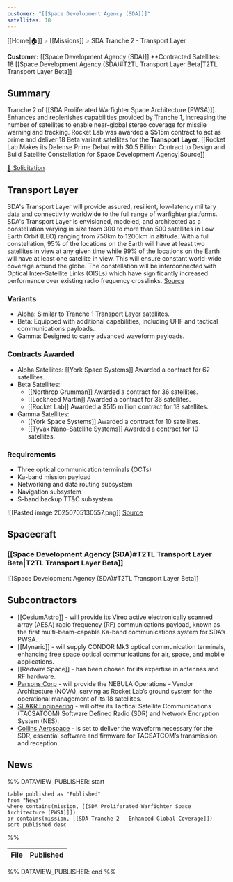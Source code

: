 ```yaml
---
customer: "[[Space Development Agency (SDA)]]"
satellites: 18
---
```

[[Home|🏠]] <span style="color: LightSlateGray">></span> [[Missions]] <span style="color: LightSlateGray">></span> SDA Tranche 2 - Transport Layer

**Customer:** [[Space Development Agency (SDA)]]
**Contracted Satellites: 18 [[Space Development Agency (SDA)#T2TL Transport Layer Beta|T2TL Transport Layer Beta]]
## Summary

Tranche 2 of [[SDA Proliferated Warfighter Space Architecture (PWSA)]]. Enhances and replenishes capabilities provided by Tranche 1, increasing the number of satellites to enable near-global stereo coverage for missile warning and tracking. Rocket Lab was awarded a $515m contract to act as prime and deliver 18 Beta variant satellites for the **Transport Layer**. [[Rocket Lab Makes its Defense Prime Debut with $0.5 Billion Contract to Design and Build Satellite Constellation for Space Development Agency|Source]]

[🔗 Solicitation](https://sam.gov/opp/5a29bd91e0d9448c920b605eb399ca37/view)

## Transport Layer

SDA's Transport Layer will provide assured, resilient, low-latency military data and connectivity worldwide to the full range of warfighter platforms. SDA's Transport Layer is envisioned, modeled, and architected as a constellation varying in size from 300 to more than 500 satellites in Low Earth Orbit (LEO) ranging from 750km to 1200km in altitude. With a full constellation, 95% of the locations on the Earth will have at least two satellites in view at any given time while 99% of the locations on the Earth will have at least one satellite in view. This will ensure constant world-wide coverage around the globe. The constellation will be interconnected with Optical Inter-Satellite Links (OISLs) which have significantly increased performance over existing radio frequency crosslinks. [Source](https://www.sda.mil/transport/)

### Variants

- Alpha: Similar to Tranche 1 Transport Layer satellites.
- Beta: Equipped with additional capabilities, including UHF and tactical communications payloads.
- Gamma: Designed to carry advanced waveform payloads.

### Contracts Awarded

- Alpha Satellites: [[York Space Systems]] Awarded a contract for 62 satellites.
- Beta Satellites:
	- [[Northrop Grumman]] Awarded a contract for 36 satellites.
	- [[Lockheed Martin]] Awarded a contract for 36 satellites.
	- [[Rocket Lab]] Awarded a $515 million contract for 18 satellites.
- Gamma Satellites: 
	- [[York Space Systems]] Awarded a contract for 10 satellites.
	- [[Tyvak Nano-Satellite Systems]] Awarded a contract for 10 satellites.

### Requirements

- Three optical communication terminals (OCTs)
- Ka-band mission payload
- Networking and data routing subsystem
- Navigation subsystem
- S-band backup TT&C subsystem

![[Pasted image 20250705130557.png]]
[Source](https://www.sda.mil/sda-issues-solicitation-for-tranche-2-transport-layer-t2tl-beta-space-vehicles/)
## Spacecraft
### [[Space Development Agency (SDA)#T2TL Transport Layer Beta|T2TL Transport Layer Beta]]

![[Space Development Agency (SDA)#T2TL Transport Layer Beta]]

## Subcontractors

- [[CesiumAstro]] - will provide its Vireo active electronically scanned array (AESA) radio frequency (RF) communications payload, known as the first multi-beam-capable Ka-band communications system for SDA’s PWSA.
- [[Mynaric]] - will supply CONDOR Mk3 optical communication terminals, enhancing free space optical communications for air, space, and mobile applications.
- [[Redwire Space]] - has been chosen for its expertise in antennas and RF hardware.
- [Parsons Corp](https://www.parsons.com/) - will provide the NEBULA Operations – Vendor Architecture (NOVA), serving as Rocket Lab’s ground system for the operational management of its 18 satellites.
- [SEAKR Engineering](https://www.seakr.com/) - will offer its Tactical Satellite Communications (TACSATCOM) Software Defined Radio (SDR) and Network Encryption System (NES).
- [Collins Aerospace](https://www.collinsaerospace.com/) - is set to deliver the waveform necessary for the SDR, essential software and firmware for TACSATCOM’s transmission and reception.


## News
%% DATAVIEW_PUBLISHER: start
```
table published as "Published"
from "News"
where contains(mission, [[SDA Proliferated Warfighter Space Architecture (PWSA)]])
or contains(mission, [[SDA Tranche 2 - Enhanced Global Coverage]])
sort published desc

```
%%

| File | Published |
| ---- | --------- |

%% DATAVIEW_PUBLISHER: end %%
